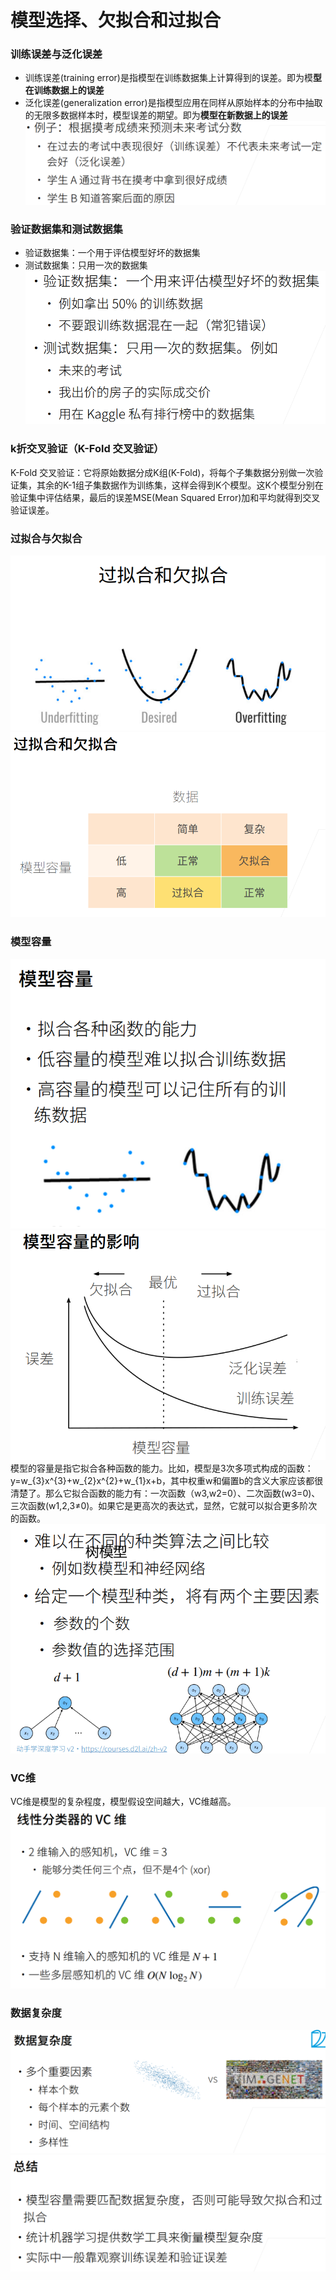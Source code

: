 # 模型选择、⽋拟合和过拟合 
 ### 训练误差与泛化误差
* 训练误差(training error)是指模型在训练数据集上计算得到的误差。即为模**型在训练数据上的误差**   
* 泛化误差(generalization error)是指模型应用在同样从原始样本的分布中抽取的无限多数据样本时，模型误差的期望。即为**模型在新数据上的误差**  
![](.模型选择、⽋拟合和过拟合_images/c08f9b14.png)
### 验证数据集和测试数据集
* 验证数据集：一个用于评估模型好坏的数据集
* 测试数据集：只用一次的数据集
![](.模型选择、⽋拟合和过拟合_images/93a2f40d.png)
### k折交叉验证（K-Fold 交叉验证）
K-Fold 交叉验证：它将原始数据分成K组(K-Fold)，将每个子集数据分别做一次验证集，其余的K-1组子集数据作为训练集，这样会得到K个模型。这K个模型分别在验证集中评估结果，最后的误差MSE(Mean Squared Error)加和平均就得到交叉验证误差。
### 过拟合与欠拟合
![](.模型选择、⽋拟合和过拟合_images/4b051640.png)
![](.模型选择、⽋拟合和过拟合_images/e43b2e37.png)

### 模型容量
![](.模型选择、⽋拟合和过拟合_images/9a3584ff.png)
![](.模型选择、⽋拟合和过拟合_images/2b2c0ffa.png)
模型的容量是指它拟合各种函数的能力。比如，模型是3次多项式构成的函数：y=w_{3}x^{3}+w_{2}x^{2}+w_{1}x+b，其中权重w和偏置b的含义大家应该都很清楚了。那么它拟合函数的能力有：一次函数（w3,w2=0）、二次函数(w3=0)、三次函数(w1,2,3≠0)。如果它是更高次的表达式，显然，它就可以拟合更多阶次的函数。
![](.模型选择、⽋拟合和过拟合_images/8ba7dca3.png)

### VC维
VC维是模型的复杂程度，模型假设空间越大，VC维越高。
![](.模型选择、⽋拟合和过拟合_images/71a2fcae.png)
### 数据复杂度
![](.模型选择、⽋拟合和过拟合_images/cdd3fee6.png)
![](.模型选择、⽋拟合和过拟合_images/423d7571.png)